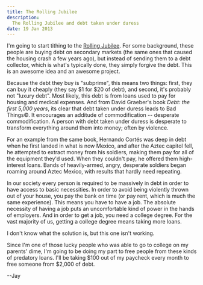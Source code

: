 ```yaml
---
title: The Rolling Jubilee
description:
  The Rolling Jubilee and debt taken under duress
date: 19 Jan 2013
---
```


I'm going to start tithing to the [Rolling Jubilee][].  For some background, these people are buying debt on secondary markets (the same ones that caused the housing crash a few years ago), but instead of sending them to a debt collector, which is what's typically done, they simply forgive the debt.  This is an awesome idea and an awesome project.

Because the debt they buy is "subprime", this means two things: first, they can buy it cheaply (they say $1 for $20 of debt), and second, it's probably not "luxury debt".  Most likely, this debt is from loans used to pay for housing and medical expenses.  And from David Graeber's book *Debt: the first 5,000 years*, its clear that debt taken under duress leads to Bad Things&copy;.  It encourages an additude of commodification -- desperate commodification.  A person with debt taken under duress is desperate to transform everything around them into money; often by violence.

<!--fold-->

For an example from the same book, Hernando Cortés was deep in debt when he first landed in what is now Mexico, and after the Aztec capitol fell, he attempted to extract money from his soldiers, making them pay for all of the equipment they'd used.  When they couldn't pay, he offered them high-interest loans.  Bands of heavily-armed, angry, desperate soldiers began roaming around Aztec Mexico, with results that hardly need repeating.

In our society every person is required to be massively in debt in order to have access to basic necessities.  In order to avoid being violently thrown out of your house, you pay the bank on time (or pay rent, which is much the same experience).  This means you have to have a job.  The absolute necessity of having a job puts an uncomfortable kind of power in the hands of employers.  And in order to get a job, you need a college degree.  For the vast majority of us, getting a college degree means taking more loans.

I don't know what the solution is, but this one isn't working.

Since I'm one of those lucky people who was able to go to college on my parents' dime, I'm going to be doing my part to free people from these kinds of predatory loans.  I'll be taking $100 out of my paycheck every month to free someone from $2,000 of debt.

--Jay

[rolling jubilee]: http://rollingjubilee.org/ "The Rolling Jubilee"

